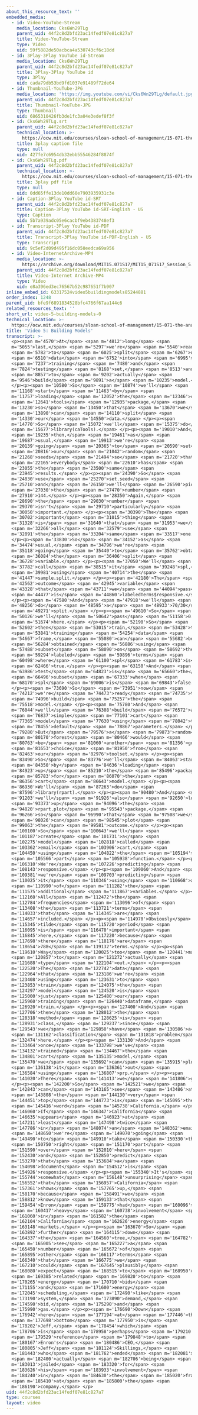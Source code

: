 ```yaml
---
about_this_resource_text: ''
embedded_media:
  - id: Video-YouTube-Stream
    media_location: Cks6Wn29TLg
    parent_uid: 44f2c8d2bfd23ac14fedf07e81c827a7
    title: Video-YouTube-Stream
    type: Video
    uid: 59f5882de50acbca4a530743cf6c18dd
  - id: 3Play-3Play YouTube id-Stream
    media_location: Cks6Wn29TLg
    parent_uid: 44f2c8d2bfd23ac14fedf07e81c827a7
    title: 3Play-3Play YouTube id
    type: 3Play
    uid: cada79db53bd9fd1037e91489f72de64
  - id: Thumbnail-YouTube-JPG
    media_location: 'https://img.youtube.com/vi/Cks6Wn29TLg/default.jpg'
    parent_uid: 44f2c8d2bfd23ac14fedf07e81c827a7
    title: Thumbnail-YouTube-JPG
    type: Thumbnail
    uid: 6865310426fb3de1fc3a04e3edef8f3f
  - id: Cks6Wn29TLg.srt
    parent_uid: 44f2c8d2bfd23ac14fedf07e81c827a7
    technical_location: >-
      https://ocw.mit.edu/courses/sloan-school-of-management/15-071-the-analytics-edge-spring-2017/text-analytics/predictive-coding-bringing-text-analytics-to-the-courtroom-recitation/video-5-building-models/video-5-building-models-0/Cks6Wn29TLg.srt
    title: 3play caption file
    type: null
    uid: 427fe7c6954db32ebb55546284f8874f
  - id: Cks6Wn29TLg.pdf
    parent_uid: 44f2c8d2bfd23ac14fedf07e81c827a7
    technical_location: >-
      https://ocw.mit.edu/courses/sloan-school-of-management/15-071-the-analytics-edge-spring-2017/text-analytics/predictive-coding-bringing-text-analytics-to-the-courtroom-recitation/video-5-building-models/video-5-building-models-0/Cks6Wn29TLg.pdf
    title: 3play pdf file
    type: null
    uid: 0dd65ffe13de10dd60e7903935931c3e
  - id: Caption-3Play YouTube id-SRT
    parent_uid: 44f2c8d2bfd23ac14fedf07e81c827a7
    title: Caption-3Play YouTube id-SRT-English - US
    type: Caption
    uid: 5b7a939adc05e6cacbf9eb4383748ef3
  - id: Transcript-3Play YouTube id-PDF
    parent_uid: 44f2c8d2bfd23ac14fedf07e81c827a7
    title: Transcript-3Play YouTube id-PDF-English - US
    type: Transcript
    uid: 9c5ef2d09d495f16dc050eedca69a956
  - id: Video-InternetArchive-MP4
    media_location: >-
      https://archive.org/download/MIT15.071S17/MIT15_071S17_Session_5.4.06_300k.mp4
    parent_uid: 44f2c8d2bfd23ac14fedf07e81c827a7
    title: Video-Internet Archive-MP4
    type: Video
    uid: e8a396ed3ec76567b52c987651f7b907
inline_embed_id: 63317524video5buildingmodels85244881
order_index: 1248
parent_uid: bfe9f6891834528bfc4766f67aa144c6
related_resources_text: ''
short_url: video-5-building-models-0
technical_location: >-
  https://ocw.mit.edu/courses/sloan-school-of-management/15-071-the-analytics-edge-spring-2017/text-analytics/predictive-coding-bringing-text-analytics-to-the-courtroom-recitation/video-5-building-models/video-5-building-models-0
title: 'Video 5: Building Models'
transcript: >-
  <p><span m='4570'>At</span> <span m='4812'>long</span> <span
  m='5055'>last,</span> <span m='5297'>we're</span> <span m='5540'>ready</span>
  <span m='5782'>to</span> <span m='6025'>split</span> <span m='6267'>our</span>
  <span m='6510'>data</span> <span m='6752'>into</span> <span m='6995'>a</span>
  <span m='7237'>training</span> <span m='7480'>and</span> <span
  m='7824'>testing</span> <span m='8168'>set,</span> <span m='8513'>and</span>
  <span m='8857'>to</span> <span m='9202'>actually</span> <span
  m='9546'>build</span> <span m='9891'>a</span> <span m='10235'>model.</span>
  </p><p><span m='10580'>So</span> <span m='10874'>we'll</span> <span
  m='11168'>start</span> <span m='11463'>by</span> <span
  m='11757'>loading</span> <span m='12052'>the</span> <span m='12346'>ca</span>
  <span m='12641'>tools</span> <span m='12935'>package,</span> <span
  m='13230'>so</span> <span m='13450'>that</span> <span m='13670'>we</span>
  <span m='13890'>can</span> <span m='14110'>split</span> <span
  m='14330'>our</span> <span m='14550'>data.</span> </p><p><span
  m='14770'>So</span> <span m='15072'>we'll</span> <span m='15375'>do</span>
  <span m='15677'>library(caTools).</span> </p><p><span m='19010'>And</span>
  <span m='19235'>then,</span> <span m='19461'>as</span> <span
  m='19687'>usual,</span> <span m='19913'>we're</span> <span
  m='20139'>going</span> <span m='20365'>to</span> <span m='20590'>set</span>
  <span m='20816'>our</span> <span m='21042'>random</span> <span
  m='21268'>seeds</span> <span m='21494'>so</span> <span m='21720'>that</span>
  <span m='22165'>everybody</span> <span m='22610'>has</span> <span
  m='23055'>the</span> <span m='23500'>same</span> <span
  m='23945'>results.</span> </p><p><span m='24390'>So</span> <span
  m='24830'>use</span> <span m='25270'>set.seed</span> <span
  m='25710'>and</span> <span m='26150'>we'll</span> <span m='26590'>pick</span>
  <span m='27030'>the</span> <span m='27470'>number</span> <span
  m='27910'>144.</span> </p><p><span m='28350'>Again,</span> <span
  m='28690'>the</span> <span m='29030'>number</span> <span
  m='29370'>isn't</span> <span m='29710'>particularly</span> <span
  m='30050'>important.</span> </p><p><span m='30390'>The</span> <span
  m='30702'>important</span> <span m='31015'>thing</span> <span
  m='31328'>is</span> <span m='31640'>that</span> <span m='31953'>we</span>
  <span m='32266'>all</span> <span m='32579'>use</span> <span
  m='32891'>the</span> <span m='33204'>same</span> <span m='33517'>one.</span>
  </p><p><span m='33830'>So</span> <span m='34152'>as</span> <span
  m='34474'>usual,</span> <span m='34796'>we're</span> <span
  m='35118'>going</span> <span m='35440'>to</span> <span m='35762'>obtain</span>
  <span m='36084'>the</span> <span m='36406'>split</span> <span
  m='36728'>variable.</span> </p><p><span m='37050'>We'll</span> <span
  m='37782'>call</span> <span m='38515'>it</span> <span m='39248'>spl,</span>
  <span m='39981'>using</span> <span m='40714'>the</span> <span
  m='41447'>sample.split.</span> </p><p><span m='42180'>The</span> <span
  m='42562'>outcome</span> <span m='42945'>variable</span> <span
  m='43328'>that</span> <span m='43711'>we</span> <span m='44094'>pass</span>
  <span m='44477'>is</span> <span m='44860'>labeledTerms$responsive.</span>
  </p><p><span m='47580'>And</span> <span m='47918'>we'll</span> <span
  m='48256'>do</span> <span m='48595'>a</span> <span m='48933'>70/30</span>
  <span m='49271'>split.</span> </p><p><span m='49610'>So</span> <span
  m='50126'>we'll</span> <span m='50642'>pass</span> <span m='51158'>0.7</span>
  <span m='51674'>here.</span> </p><p><span m='52190'>So</span> <span
  m='52602'>then</span> <span m='53015'>train,</span> <span m='53428'>the</span>
  <span m='53841'>training</span> <span m='54254'>data</span> <span
  m='54667'>frame,</span> <span m='55080'>can</span> <span m='55682'>be</span>
  <span m='56284'>obtained</span> <span m='56886'>using</span> <span
  m='57488'>subset</span> <span m='58090'>on</span> <span m='58692'>the</span>
  <span m='59294'>labeled</span> <span m='59896'>terms</span> <span
  m='60498'>where</span> <span m='61100'>spl</span> <span m='61783'>is</span>
  <span m='62466'>true.</span> </p><p><span m='63150'>And</span> <span
  m='63986'>test</span> <span m='64823'>is</span> <span m='65660'>the</span>
  <span m='66496'>subset</span> <span m='67333'>when</span> <span
  m='68170'>spl</span> <span m='69006'>is</span> <span m='69843'>false.</span>
  </p><p><span m='73690'>So</span> <span m='73951'>now</span> <span
  m='74212'>we're</span> <span m='74473'>ready</span> <span m='74735'>to</span>
  <span m='74996'>build</span> <span m='75257'>the</span> <span
  m='75518'>model.</span> </p><p><span m='75780'>And</span> <span
  m='76044'>we'll</span> <span m='76308'>build</span> <span m='76572'>a</span>
  <span m='76837'>simple</span> <span m='77101'>cart</span> <span
  m='77365'>model</span> <span m='77630'>using</span> <span m='78042'>the</span>
  <span m='78455'>default</span> <span m='78867'>parameters.</span> </p><p><span
  m='79280'>But</span> <span m='79576'>a</span> <span m='79873'>random</span>
  <span m='80170'>forest</span> <span m='80466'>would</span> <span
  m='80763'>be</span> <span m='81060'>another</span> <span m='81356'>good</span>
  <span m='81653'>choice</span> <span m='81950'>from</span> <span
  m='82463'>our</span> <span m='82976'>toolset.</span> </p><p><span
  m='83490'>So</span> <span m='83776'>we'll</span> <span m='84063'>start</span>
  <span m='84350'>by</span> <span m='84636'>loading</span> <span
  m='84923'>up</span> <span m='85210'>the</span> <span m='85496'>packages</span>
  <span m='85783'>for</span> <span m='86070'>the</span> <span
  m='86356'>cart</span> <span m='86643'>model.</span> </p><p><span
  m='86930'>We'll</span> <span m='87263'>do</span> <span
  m='87596'>library(rpart).</span> </p><p><span m='90480'>And</span> <span
  m='91203'>we'll</span> <span m='91926'>also</span> <span m='92650'>load</span>
  <span m='93373'>up</span> <span m='94096'>the</span> <span
  m='94820'>rpart.plot</span> <span m='95543'>package,</span> <span
  m='96266'>so</span> <span m='96990'>that</span> <span m='97508'>we</span>
  <span m='98026'>can</span> <span m='98545'>plot</span> <span
  m='99063'>the</span> <span m='99581'>outcome.</span> </p><p><span
  m='100100'>So</span> <span m='100643'>we'll</span> <span
  m='101187'>create</span> <span m='101731'>a</span> <span
  m='102275'>model</span> <span m='102818'>called</span> <span
  m='103362'>email</span> <span m='103906'>cart,</span> <span
  m='104450'>using</span> <span m='104822'>the</span> <span m='105194'>r</span>
  <span m='105566'>part</span> <span m='105938'>function.</span> </p><p><span
  m='106310'>We're</span> <span m='107226'>predicting</span> <span
  m='108143'>responsive.</span> </p><p><span m='109060'>And</span> <span
  m='109381'>we're</span> <span m='109703'>predicting</span> <span
  m='110025'>it</span> <span m='110346'>using</span> <span m='110668'>all</span>
  <span m='110990'>of</span> <span m='111282'>the</span> <span
  m='111575'>additional</span> <span m='111867'>variables.</span> </p><p><span
  m='112160'>All</span> <span m='112472'>the</span> <span
  m='112784'>frequencies</span> <span m='113096'>of</span> <span
  m='113408'>the</span> <span m='113721'>terms</span> <span
  m='114033'>that</span> <span m='114345'>are</span> <span
  m='114657'>included.</span> </p><p><span m='114970'>Obviously</span> <span
  m='115345'>tilde</span> <span m='115720'>period</span> <span
  m='116095'>is</span> <span m='116470'>important</span> <span
  m='116845'>here,</span> <span m='117220'>because</span> <span
  m='117698'>there</span> <span m='118176'>are</span> <span
  m='118654'>788</span> <span m='119132'>terms.</span> </p><p><span
  m='119610'>Way</span> <span m='120025'>too</span> <span m='120441'>many</span>
  <span m='120857'>to</span> <span m='121272'>actually</span> <span
  m='121688'>type</span> <span m='122104'>out.</span> </p><p><span
  m='122520'>The</span> <span m='122742'>data</span> <span
  m='122964'>that</span> <span m='123186'>we're</span> <span
  m='123408'>using</span> <span m='123631'>to</span> <span
  m='123853'>train</span> <span m='124075'>the</span> <span
  m='124297'>model</span> <span m='124520'>is</span> <span
  m='125000'>just</span> <span m='125480'>our</span> <span
  m='125960'>training</span> <span m='126440'>dataframe,</span> <span
  m='126920'>train.</span> </p><p><span m='127400'>And</span> <span
  m='127706'>then</span> <span m='128012'>the</span> <span
  m='128318'>method</span> <span m='128625'>is</span> <span
  m='128931'>class,</span> <span m='129237'>since</span> <span
  m='129543'>we</span> <span m='129850'>have</span> <span m='130506'>a</span>
  <span m='131162'>classification</span> <span m='131818'>problem</span> <span
  m='132474'>here.</span> </p><p><span m='133130'>And</span> <span
  m='133464'>once</span> <span m='133798'>we've</span> <span
  m='134132'>trained</span> <span m='134467'>the</span> <span
  m='134801'>cart</span> <span m='135135'>model,</span> <span
  m='135470'>we</span> <span m='135692'>can</span> <span m='135915'>plot</span>
  <span m='136138'>it</span> <span m='136361'>out</span> <span
  m='136584'>using</span> <span m='136807'>prp.</span> </p><p><span
  m='141020'>There</span> <span m='141413'>we</span> <span m='141806'>go.</span>
  </p><p><span m='142200'>So</span> <span m='142521'>we</span> <span
  m='142843'>can</span> <span m='143165'>see</span> <span m='143486'>at</span>
  <span m='143808'>the</span> <span m='144130'>very</span> <span
  m='144451'>top</span> <span m='144773'>is</span> <span m='145095'>the</span>
  <span m='145416'>word</span> <span m='145738'>California.</span> </p><p><span
  m='146060'>If</span> <span m='146347'>California</span> <span
  m='146635'>appears</span> <span m='146923'>at</span> <span
  m='147211'>least</span> <span m='147498'>twice</span> <span
  m='147786'>in</span> <span m='148074'>an</span> <span m='148362'>email,</span>
  <span m='148650'>we're</span> <span m='149070'>going</span> <span
  m='149490'>to</span> <span m='149910'>take</span> <span m='150330'>the</span>
  <span m='150750'>right</span> <span m='151170'>part</span> <span
  m='151590'>over</span> <span m='152010'>here</span> <span
  m='152430'>and</span> <span m='152850'>predict</span> <span
  m='153270'>that</span> <span m='153684'>a</span> <span
  m='154098'>document</span> <span m='154512'>is</span> <span
  m='154926'>responsive.</span> </p><p><span m='155340'>It's</span> <span
  m='155744'>somewhat</span> <span m='156148'>unsurprising</span> <span
  m='156552'>that</span> <span m='156957'>California</span> <span
  m='157361'>shows</span> <span m='157765'>up,</span> <span
  m='158170'>because</span> <span m='158491'>we</span> <span
  m='158812'>know</span> <span m='159133'>that</span> <span
  m='159454'>Enron</span> <span m='159775'>had</span> <span m='160096'>a</span>
  <span m='160417'>heavy</span> <span m='160738'>involvement</span> <span
  m='161060'>in</span> <span m='161582'>the</span> <span
  m='162104'>California</span> <span m='162626'>energy</span> <span
  m='163148'>markets.</span> </p><p><span m='163670'>So</span> <span
  m='163892'>further</span> <span m='164115'>down</span> <span
  m='164337'>the</span> <span m='164560'>tree,</span> <span m='164782'>we</span>
  <span m='165005'>see</span> <span m='165227'>a</span> <span
  m='165450'>number</span> <span m='165672'>of</span> <span
  m='165895'>other</span> <span m='166117'>terms</span> <span
  m='166340'>that</span> <span m='166775'>we</span> <span
  m='167210'>could</span> <span m='167645'>plausibly</span> <span
  m='168080'>expect</span> <span m='168515'>to</span> <span m='168950'>be</span>
  <span m='169385'>related</span> <span m='169820'>to</span> <span
  m='170265'>energy</span> <span m='170710'>bids</span> <span
  m='171155'>and</span> <span m='171600'>energy</span> <span
  m='172045'>scheduling,</span> <span m='172490'>like</span> <span
  m='173190'>system,</span> <span m='173890'>demand,</span> <span
  m='174590'>bid,</span> <span m='175290'>and</span> <span
  m='175990'>gas.</span> </p><p><span m='176690'>Down</span> <span
  m='176942'>here</span> <span m='177194'>at</span> <span m='177446'>the</span>
  <span m='177698'>bottom</span> <span m='177950'>is</span> <span
  m='178202'>Jeff,</span> <span m='178454'>which</span> <span
  m='178706'>is</span> <span m='178958'>perhaps</span> <span m='179210'>a</span>
  <span m='179529'>reference</span> <span m='179848'>to</span> <span
  m='180167'>Enron's</span> <span m='180486'>CEO,</span> <span
  m='180805'>Jeff</span> <span m='181124'>Skillings,</span> <span
  m='181443'>who</span> <span m='181762'>ended</span> <span m='182081'>up</span>
  <span m='182400'>actually</span> <span m='182706'>being</span> <span
  m='183013'>jailed</span> <span m='183320'>for</span> <span
  m='183626'>his</span> <span m='183933'>involvement</span> <span
  m='184240'>in</span> <span m='184630'>the</span> <span m='185020'>fraud</span>
  <span m='185410'>at</span> <span m='185800'>the</span> <span
  m='186190'>company.</span> </p>
uid: 44f2c8d2bfd23ac14fedf07e81c827a7
type: courses
layout: video
---
```

